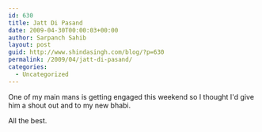 ```yaml
---
id: 630
title: Jatt Di Pasand
date: 2009-04-30T00:00:03+00:00
author: Sarpanch Sahib
layout: post
guid: http://www.shindasingh.com/blog/?p=630
permalink: /2009/04/jatt-di-pasand/
categories:
  - Uncategorized
---
```

One of my main mans is getting engaged this weekend so I thought I'd give him a shout out and to my new bhabi.



All the best.